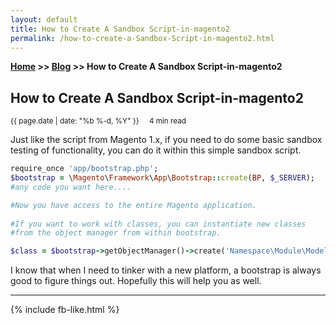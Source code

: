 ```yaml
---
layout: default
title: How to Create A Sandbox Script-in-magento2
permalink: /how-to-create-a-Sandbox-Script-in-magento2.html
---
```

**[Home](https://supravatm.github.io/) >> [Blog](https://supravatm.github.io/blogs.html) >> How to Create A Sandbox Script-in-magento2**

## How to Create A Sandbox Script-in-magento2
<small>
    <i class="fa-regular fa-calendar"></i> {{ page.date | date: "%b %-d, %Y" }}  &nbsp; &nbsp;
    <i class="fa-regular fa-clock"></i> 4 min read
</small>

Just like the script from Magento 1.x, if you need to do some basic sandbox testing of functionality, you can do it within this simple sandbox script.

```ruby
require_once 'app/bootstrap.php';
$bootstrap = \Magento\Framework\App\Bootstrap::create(BP, $_SERVER);
#any code you want here....

#Now you have access to the entire Magento application.
 
#If you want to work with classes, you can instantiate new classes
#from the object manager from within bootstrap. 

$class = $bootstrap->getObjectManager()->create('Namespace\Module\Model\Test');
```

I know that when I need to tinker with a new platform, a bootstrap is always good to figure things out.  Hopefully this will help you as well.

_________________

{% include fb-like.html %}